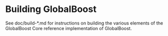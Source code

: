 Building GlobalBoost
================

See doc/build-*.md for instructions on building the various
elements of the GlobalBoost Core reference implementation of GlobalBoost.
